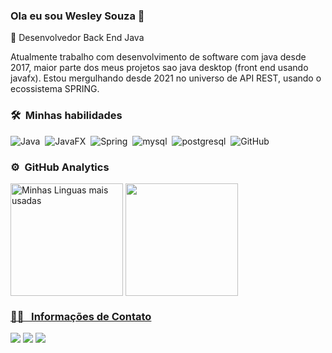 ### Ola eu sou Wesley Souza 👋


 🔭 Desenvolvedor Back End Java

 Atualmente trabalho com desenvolvimento de software com java desde 2017, maior parte dos meus projetos sao java desktop (front end usando javafx).
 Estou mergulhando desde 2021 no universo de API REST, usando o ecossistema SPRING.



### 🛠 &nbsp;Minhas habilidades 

![Java](https://img.shields.io/badge/java-%23ED8B00.svg?style=for-the-badge&logo=openjdk&logoColor=black)&nbsp;
![JavaFX](https://img.shields.io/badge/javafx-%23ED8B00.svg?style=for-the-badge&logo=openjfx&logoColor=white)&nbsp;
![Spring](https://img.shields.io/badge/spring-008000.svg?style=for-the-badge&logo=spring&logoColor=white)&nbsp;
![mysql](https://img.shields.io/badge/Mysql-%230077B5?style=for-the-badge&logo=mysql&logoColor=white)&nbsp;
![postgresql](https://img.shields.io/badge/Postgresql-F7DF1E?style=for-the-badge&logo=postgresql&logoColor=black)&nbsp;
![GitHub](https://img.shields.io/badge/GitHub-100000?style=for-the-badge&logo=github&logoColor=white)&nbsp;

### ⚙️ &nbsp;GitHub Analytics 

 <div>
  <img height="180em" align="center" title="Minhas Linguas mais usadas" src="https://github-readme-stats.vercel.app/api/top-langs/?username=WesleySouzaSilva&layout=compact&langs_count=7&bg_color=DEG,2b2c30,3c363b&theme=tokyonight"/> 
  <a href="https://github.com/WesleySouzaSilva">
  
<img height="180em" align="center" src="https://github-readme-stats.vercel.app/api?username=WesleySouzaSilva&show_icons=true&theme=tokyonight&include_all_commits=true&count_private=true&bg_color=DEG,2b2c30,3c363b"/>
</div> 

<div>
 
</div> 

### 🤝🏻 &nbsp; Informações de Contato

<p align="left">
<a href="https://www.linkedin.com/in/wesley-souza-b79841191/" target="_blank"><img src="https://img.shields.io/badge/-Wesley%20Souza%20-0077B5?style=flat&logo=Linkedin&logoColor=white"/></a>
<a href="mailto:wesleydev17@gmail.com"><img src="https://img.shields.io/badge/-wesleydev17@gmail.com-D14836?style=flat&logo=Gmail&logoColor=white"/></a>
<a href="mailto:wesley_souza19982010@hotmail.com"><img src="https://img.shields.io/badge/-wesley_souza19982010@hotmail.com-1788dd?style=flat&logo=Outlook&logoColor=white"/></a>
</p>


